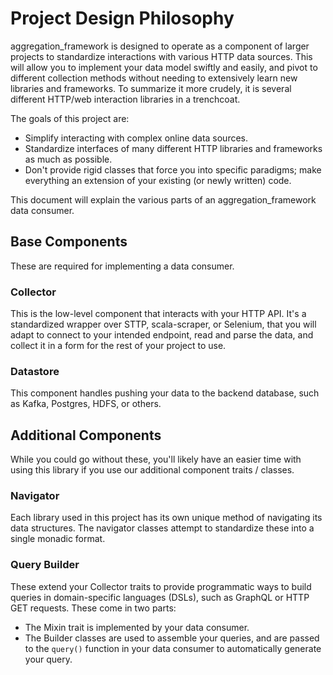 # Project Design Philosophy
aggregation_framework is designed to operate as a component of larger projects to standardize interactions with various
HTTP data sources. This will allow you to implement your data model swiftly and easily, and pivot to different
collection methods without needing to extensively learn new libraries and frameworks. To summarize it more crudely, it
is several different HTTP/web interaction libraries in a trenchcoat.

The goals of this project are:
- Simplify interacting with complex online data sources.
- Standardize interfaces of many different HTTP libraries and frameworks as much as possible.
- Don't provide rigid classes that force you into specific paradigms; make everything an extension of your existing (or
  newly written) code.

This document will explain the various parts of an aggregation_framework data consumer.

## Base Components

These are required for implementing a data consumer.

### Collector

This is the low-level component that interacts with your HTTP API. It's a standardized wrapper over STTP, scala-scraper,
or Selenium, that you will adapt to connect to your intended endpoint, read and parse the data, and collect it in a form
for the rest of your project to use.

### Datastore

This component handles pushing your data to the backend database, such as Kafka, Postgres, HDFS, or others.

## Additional Components

While you could go without these, you'll likely have an easier time with using this library if you use our additional
component traits / classes.

### Navigator

Each library used in this project has its own unique method of navigating its data structures. The navigator classes
attempt to standardize these into a single monadic format.

### Query Builder

These extend your Collector traits to provide programmatic ways to build queries in domain-specific languages (DSLs),
such as GraphQL or HTTP GET requests. These come in two parts:
- The Mixin trait is implemented by your data consumer.
- The Builder classes are used to assemble your queries, and are passed to the `query()` function in your data consumer
  to automatically generate your query.